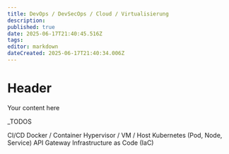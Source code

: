 ```yaml
---
title: DevOps / DevSecOps / Cloud / Virtualisierung
description: 
published: true
date: 2025-06-17T21:40:45.516Z
tags: 
editor: markdown
dateCreated: 2025-06-17T21:40:34.006Z
---
```


# Header
Your content here

_TODOS

CI/CD
Docker / Container
Hypervisor / VM / Host
Kubernetes (Pod, Node, Service)
API Gateway
Infrastructure as Code (IaC)
